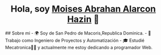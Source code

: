 <div align="center">
    <h1 align="center">Hola, soy <a href="https://scintillating-raindrop-e03630.netlify.app/">Moises Abrahan Alarcon Hazin</a> 👋</h1>
</div>
## Sobre mi
- 🌍 Soy de San Pedro de Macoris,Republica Dominica.
- 💼 Trabajo como Ingeniero de Proyectos y Automatización 
- 🎓 Estudié Mecatronica🤖🦾 y actualmente me estoy dedicando a programador Web.
    <br>

